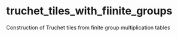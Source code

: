 # truchet_tiles_with_fiinite_groups
Construction of Truchet tiles from finite group multiplication tables
